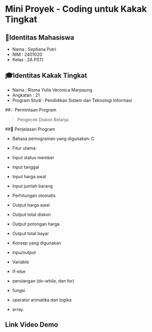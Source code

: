 # Mini Proyek - Coding untuk Kakak Tingkat

## 👤Identitas Mahasiswa 
-	Nama	: Septiana Putri
-	NIM	: 2401020
-	Kelas	: 2A PSTI

## 🎓Identitas Kakak Tingkat
-	Nama		: Risma Yulia Veronica Marpaung
-	Angkatan	: 21
-	Program Studi	: Pendidikan Sistem dan Teknologi Informasi

##💡 Permintaan Program
> Pengecek Diskon Belanja.

##🧠 Penjelasan Program
-	Bahasa pemograman yang digunakan: C
-	Fitur utama:
  -	Input status member
  -	Input tanggal
  -	Input harga awal
  -	Input jumlah barang
  -	Perhitungan otomatis
  -	Output harga awal 
  -	Output total diskon
  -	Output potongan harga
  -	Output total bayar

-	Konsep yang digunakan
  -	Inpu/output
  -	Variable
  -	If-else
  -	perulangan (do-while, dan for)
  -	fungsi
  -	operator arimatika dan logika
  -	array.
## Link Video Demo
